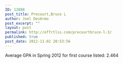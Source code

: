 ```yaml
---
ID: 12888
post_title: Precourt,Bruce L
author: Joel DesArmo
post_excerpt: ""
layout: post
permalink: http://effrtlss.com/precourtbruce-l-3/
published: true
post_date: 2012-11-02 20:53:56
---
```

<p>Average GPA in Spring 2012 for first course listed: 2.464</p>